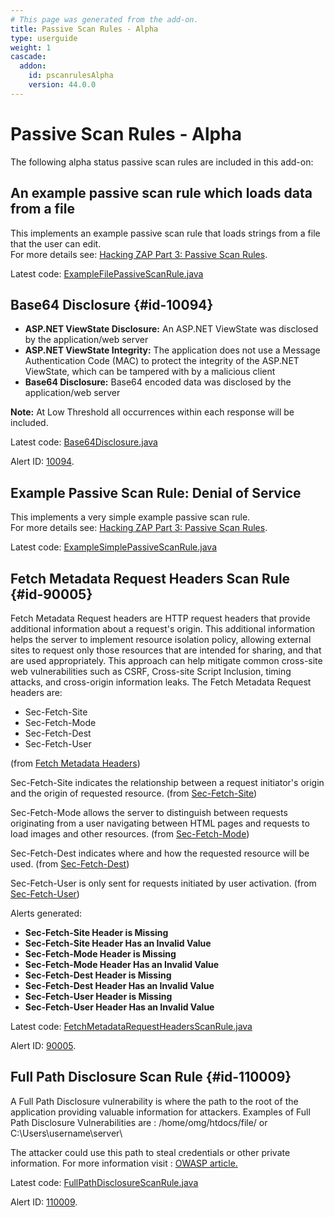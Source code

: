 ```yaml
---
# This page was generated from the add-on.
title: Passive Scan Rules - Alpha
type: userguide
weight: 1
cascade:
  addon:
    id: pscanrulesAlpha
    version: 44.0.0
---
```


# Passive Scan Rules - Alpha

The following alpha status passive scan rules are included in this add-on:

## An example passive scan rule which loads data from a file

This implements an example passive scan rule that loads strings from a file that the user can edit.  
For more details see: [Hacking ZAP Part 3: Passive Scan Rules](/blog/2014-04-03-hacking-zap-3-passive-scan-rules/).


Latest code: [ExampleFilePassiveScanRule.java](https://github.com/zaproxy/zap-extensions/blob/main/addOns/pscanrulesAlpha/src/main/java/org/zaproxy/zap/extension/pscanrulesAlpha/ExampleFilePassiveScanRule.java)

## Base64 Disclosure {#id-10094}

* **ASP.NET ViewState Disclosure:** An ASP.NET ViewState was disclosed by the application/web server
* **ASP.NET ViewState Integrity:** The application does not use a Message Authentication Code (MAC) to protect the integrity of the ASP.NET ViewState, which can be tampered with by a malicious client
* **Base64 Disclosure:** Base64 encoded data was disclosed by the application/web server

**Note:** At Low Threshold all occurrences within each response will be included.


Latest code: [Base64Disclosure.java](https://github.com/zaproxy/zap-extensions/blob/main/addOns/pscanrulesAlpha/src/main/java/org/zaproxy/zap/extension/pscanrulesAlpha/Base64Disclosure.java)  

Alert ID: [10094](/docs/alerts/10094/).

## Example Passive Scan Rule: Denial of Service

This implements a very simple example passive scan rule.  
For more details see: [Hacking ZAP Part 3: Passive Scan Rules](/blog/2014-04-03-hacking-zap-3-passive-scan-rules/).


Latest code: [ExampleSimplePassiveScanRule.java](https://github.com/zaproxy/zap-extensions/blob/main/addOns/pscanrulesAlpha/src/main/java/org/zaproxy/zap/extension/pscanrulesAlpha/ExampleSimplePassiveScanRule.java)

## Fetch Metadata Request Headers Scan Rule {#id-90005}

Fetch Metadata Request headers are HTTP request headers that provide additional information about a request's origin. This additional information helps the server to implement resource isolation policy, allowing external sites to request only those resources that are intended for sharing, and that are used appropriately. This approach can help mitigate common cross-site web vulnerabilities such as CSRF, Cross-site Script Inclusion, timing attacks, and cross-origin information leaks. The Fetch Metadata Request headers are:

* Sec-Fetch-Site
* Sec-Fetch-Mode
* Sec-Fetch-Dest
* Sec-Fetch-User

(from [Fetch Metadata Headers](https://developer.mozilla.org/en-US/docs/Glossary/Fetch_metadata_request_header))


Sec-Fetch-Site indicates the relationship between a request initiator's origin and the origin of requested resource.
(from [Sec-Fetch-Site](https://developer.mozilla.org/en-US/docs/Web/HTTP/Headers/Sec-Fetch-Site))


Sec-Fetch-Mode allows the server to distinguish between requests originating from a user navigating between HTML
pages and requests to load images and other resources.
(from [Sec-Fetch-Mode](https://developer.mozilla.org/en-US/docs/Web/HTTP/Headers/Sec-Fetch-Mode))


Sec-Fetch-Dest indicates where and how the requested resource will be used.
(from [Sec-Fetch-Dest](https://developer.mozilla.org/en-US/docs/Web/HTTP/Headers/Sec-Fetch-Dest))


Sec-Fetch-User is only sent for requests initiated by user activation.
(from [Sec-Fetch-User](https://developer.mozilla.org/en-US/docs/Web/HTTP/Headers/Sec-Fetch-User))


Alerts generated:

* **Sec-Fetch-Site Header is Missing**
* **Sec-Fetch-Site Header Has an Invalid Value**
* **Sec-Fetch-Mode Header is Missing**
* **Sec-Fetch-Mode Header Has an Invalid Value**
* **Sec-Fetch-Dest Header is Missing**
* **Sec-Fetch-Dest Header Has an Invalid Value**
* **Sec-Fetch-User Header is Missing**
* **Sec-Fetch-User Header Has an Invalid Value**


Latest code: [FetchMetadataRequestHeadersScanRule.java](https://github.com/zaproxy/zap-extensions/blob/main/addOns/pscanrulesAlpha/src/main/java/org/zaproxy/zap/extension/pscanrulesAlpha/FetchMetadataRequestHeadersScanRule.java)  

Alert ID: [90005](/docs/alerts/90005/).

## Full Path Disclosure Scan Rule {#id-110009}

A Full Path Disclosure vulnerability is where the path to the root of the application providing valuable information for attackers.
Examples of Full Path Disclosure Vulnerabilities are : /home/omg/htdocs/file/ or C:\\Users\\username\\server\\

The attacker could use this path to steal credentials or other private information. For more information visit : [OWASP article.](https://owasp.org/www-community/attacks/Full_Path_Disclosure)

Latest code:
[FullPathDisclosureScanRule.java](https://github.com/zaproxy/zap-extensions/blob/main/addOns/pscanrulesAlpha/src/main/java/org/zaproxy/zap/extension/pscanrulesAlpha/FullPathDisclosureScanRule.java)


Alert ID: [110009](/docs/alerts/110009/).

